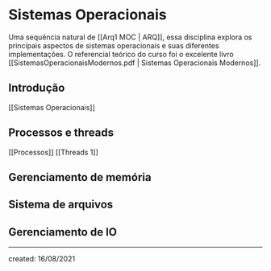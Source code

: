 # Sistemas Operacionais
Uma sequência natural de [[Arq1 MOC | ARQ]], essa disciplina explora os principais aspectos de sistemas operacionais e suas diferentes implementações.
O referencial teórico do curso foi o excelente livro [[SistemasOperacionaisModernos.pdf | Sistemas Operacionais Modernos]].

## Introdução
[[Sistemas Operacionais]]

## Processos e threads
[[Processos]]
[[Threads 1]]

## Gerenciamento de memória

## Sistema de arquivos

## Gerenciamento de IO

---

created: 16/08/2021
